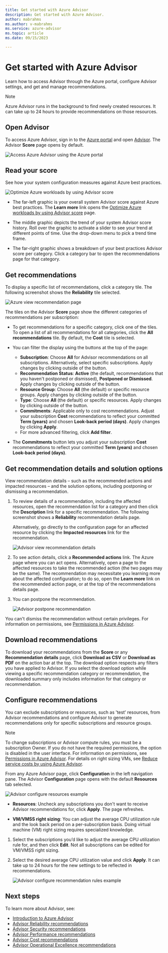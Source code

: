 ```yaml
---
title: Get started with Azure Advisor
description: Get started with Azure Advisor.
author: mabrahms
ms.author: v-mabrahms
ms.service: azure-advisor
ms.topic: article
ms.date: 09/15/2023

---
```


# Get started with Azure Advisor

Learn how to access Advisor through the Azure portal, configure Advisor settings, and get and manage recommendations.

> [!NOTE]
> Azure Advisor runs in the background to find newly created resources. It can take up to 24 hours to provide recommendations on those resources.

## Open Advisor

To access Azure Advisor, sign in to the [Azure portal](https://portal.azure.com) and open [Advisor](https://aka.ms/azureadvisordashboard). The Advisor **Score** page opens by default. 

   ![Access Azure Advisor using the Azure portal](./media/advisor-get-started/advisor-score-page-border.png) 

## Read your score
See how your system configuration measures against Azure best practices.

   ![Optimize Azure workloads by using Advisor score](./media/advisor-get-started/advisor-score-detail-border.png) 

* The far-left graphic is your overall system Advisor score against Azure best practices. The **Learn more** link opens the [Optimize Azure workloads by using Advisor score](azure-advisor-score.md) page. 

* The middle graphic depicts the trend of your system Advisor score history. Roll over the graphic to activate a slider to see your trend at different points of time. Use the drop-down menu to pick a trend time frame.

* The far-right graphic shows a breakdown of your best practices Advisor score per category. Click a category bar to open the recommendations page for that category.

## Get recommendations

To display a specific list of recommendations, click a category tile. The following screenshot shows the **Reliability** tile selected.

   ![Azure view recommendation page](./media/advisor-get-started/advisor-score-page-detail-border.png) 

The tiles on the Advisor **Score** page show the different categories of recommendations per subscription:  

* To get recommendations for a specific category, click one of the tiles. To open a list of all recommendations for all categories, click the **All recommendations** tile. By default, the **Cost** tile is selected. 

* You can filter the display using the buttons at the top of the page:
   * **Subscription**: Choose **All** for Advisor recommendations on all subscriptions. Alternatively, select specific subscriptions. Apply changes by clicking outside of the button.
   * **Recommendation Status**: **Active** (the default, recommendations that you haven't postponed or dismissed), **Postponed or Dismissed**. Apply changes by clicking outside of the button.
   * **Resource Group**: Choose **All** (the default) or specific resource groups. Apply changes by clicking outside of the button.
   * **Type**: Choose **All** (the default) or specific resources. Apply changes by clicking outside of the button.
   * **Commitments**: Applicable only to cost recommendations. Adjust your subscription **Cost** recommendations to reflect your committed **Term (years)** and chosen **Look-back period (days)**. Apply changes by clicking **Apply**.
   * For more advanced filtering, click **Add filter**.

* The **Commitments** button lets you adjust your subscription **Cost** recommendations to reflect your committed **Term (years)** and chosen **Look-back period (days)**.

## Get recommendation details and solution options

View recommendation details – such as the recommended actions and impacted resources – and the solution options, including postponing or dismissing a recommendation.

1. To review details of a recommendation, including the affected resources, open the recommendation list for a category and then click the **Description** link for a specific recommendation. The following screenshot shows a **Reliability** recommendation details page.

   Alternatively, go directly to the configuration page for an affected resource by clicking the **Impacted resources** link for the recommendation.

   ![Advisor view recommendation details](./media/advisor-get-started/advisor-score-reliability-recommendation-page-border.png)

1. To see action details, click a **Recommended actions** link. The Azure page where you can act opens. Alternatively, open a page to the affected resources to take the recommended action (the two pages may be the same). The recommendation may necessitate you learning more about the affected configuration; to do so, open the **Learn more** link on the recommended action page, or at the top of the recommendations details page.

1.   You can postpone the recommendation.
   
      ![Advisor postpone recommendation](./media/advisor-get-started/advisor-recommendation-postpone-border.png)

   You can't dismiss the recommendation without certain privileges. For information on permissions, see [Permissions in Azure Advisor](permissions.md).

## Download recommendations

To download your recommendations from the **Score** or any **Recommendation details** page, click **Download as CSV** or **Download as PDF** on the action bar at the top. The download option respects any filters you have applied to Advisor.  If you select the download option while viewing a specific recommendation category or recommendation, the downloaded summary only includes information for that category or recommendation.

## Configure recommendations

You can exclude subscriptions or resources, such as 'test' resources, from Advisor recommendations and configure Advisor to generate recommendations only for specific subscriptions and resource groups.

> [!NOTE]
> To change subscriptions or Advisor compute rules, you must be a subscription Owner.  If you do not have the required permissions, the option is disabled in the user interface. For information on permissions, see [Permissions in Azure Advisor](permissions.md). For details on right sizing VMs, see [Reduce service costs by using Azure Advisor](advisor-cost-recommendations.md).

From any Azure Advisor page, click **Configuration** in the left navigation pane. The Advisor **Configuration** page opens with the default **Resources** tab selected. 

  ![Advisor configure resources example](./media/advisor-get-started/advisor-configure-resources-no-wsp-border.png)

* **Resources**: Uncheck any subscriptions you don't want to receive Advisor recommendations for, click **Apply**. The page refreshes.

* **VM/VMSS right sizing**: You can adjust the average CPU utilization rule and the look back period on a per-subscription basis. Doing virtual machine (VM) right sizing requires specialized knowledge. 

1. Select the subscriptions you’d like to adjust the average CPU utilization rule for, and then click **Edit**. Not all subscriptions can be edited for VM/VMSS right sizing.

1. Select the desired average CPU utilization value and click **Apply**. It can take up to 24 hours for the new settings to be reflected in recommendations.

   ![Advisor configure recommendation rules example](./media/advisor-get-started/advisor-configure-rules-border.png) 

## Next steps

To learn more about Advisor, see:

- [Introduction to Azure Advisor](advisor-overview.md)
- [Advisor Reliability recommendations](advisor-high-availability-recommendations.md)
- [Advisor Security recommendations](advisor-security-recommendations.md)
- [Advisor Performance recommendations](advisor-performance-recommendations.md)
- [Advisor Cost recommendations](advisor-cost-recommendations.md)
- [Advisor Operational Excellence recommendations](advisor-operational-excellence-recommendations.md)
